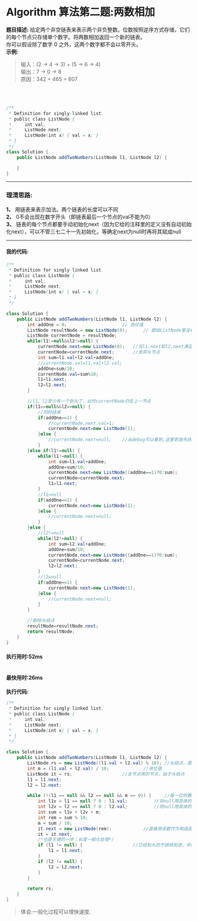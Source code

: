 # Algorithm 算法第二题:两数相加
**题目描述:**
给定两个非空链表来表示两个非负整数。位数按照逆序方式存储，它们的每个节点只存储单个数字。将两数相加返回一个新的链表。<br>
你可以假设除了数字 0 之外，这两个数字都不会以零开头。<br>
**示例:**
> 输入：(2 -> 4 -> 3) + (5 -> 6 -> 4) <br>
> 输出：7 -> 0 -> 8 <br>
> 原因：342 + 465 = 807
<br>
<br>

````java
/**
 * Definition for singly-linked list.
 * public class ListNode {
 *     int val;
 *     ListNode next;
 *     ListNode(int x) { val = x; }
 * }
 */
class Solution {
    public ListNode addTwoNumbers(ListNode l1, ListNode l2) {

    }
}
````

__________

### 理清思路:
**1、**
用链表来表示加法。两个链表的长度可以不同<br>
**2、**
0不会出现在数字开头（即链表最后一个节点的val不能为0）<br>
**3、**
链表的每个节点都要手动初始化next（因为它给的注释里的定义没有自动初始化next），可以不管三七二十一先初始化，等确定next为null时再将其赋成null<br>
__________
#### 我的代码: <br>

````java
/**
 * Definition for singly-linked list.
 * public class ListNode {
 *     int val;
 *     ListNode next;
 *     ListNode(int x) { val = x; }
 * }
 */

class Solution {
    public ListNode addTwoNumbers(ListNode l1, ListNode l2) {
        int addOne = 0; 					// 进位值
		ListNode resultNode = new ListNode(0); 		// 题给ListNode里没有自动初始化next的构造方法，因此只能手动初始化
		ListNode currentNode = resultNode;
		while(l1!=null&&l2!=null) {
			currentNode.next=new ListNode(0);	//当l1.next和l2.next满足条件时currentNode才会后移一节点
			currentNode=currentNode.next;		//舍弃头节点
			int sum=l1.val+l2.val+addOne;
			//currentNode.val=l1.val+l2.val;
			addOne=sum/10;
			currentNode.val=sum%10;
			l1=l1.next;
			l2=l2.next;
		}

		//l1、l2至少有一个到头了，此时currentNode仍在上一节点
		if(l1==null&&l2==null) {
			//同时结束
			if(addOne==1) {
				//currentNode.next.val=1;
				currentNode.next=new ListNode(1);
			}else {
				//currentNode.next=null;	//从debug可以看到,这里若是先执行currentNode.next再将currentNode=null，是并不能清理最后一个节点的
			}
		}else if(l1!=null) {
			while(l1!=null) {
				int sum=l1.val+addOne;
				addOne=sum/10;
				currentNode.next=new ListNode((addOne==1)?0:sum);
				currentNode=currentNode.next;
				l1=l1.next;
			}
			//l1=null
			if(addOne==1) {
				currentNode.next=new ListNode(1);
			}else {
				//currentNode.next=null;
			}
		}else {
			//l2!=null
			while(l2!=null) {
				int sum=l2.val+addOne;
				addOne=sum/10;
				currentNode.next=new ListNode((addOne==1)?0:sum);
				currentNode=currentNode.next;
				l2=l2.next;
			}
			//l2=null
			if(addOne==1) {
				currentNode.next=new ListNode(1);
			}else {
				//currentNode.next=null;
			}
		}

		//删除头结点
		resultNode=resultNode.next;
		return resultNode;
    }
}
````
#### 执行用时:52ms <br> <br>
#### 最快用时:26ms <br>

**执行代码:**
````java
/**
 * Definition for singly-linked list.
 * public class ListNode {
 *     int val;
 *     ListNode next;
 *     ListNode(int x) { val = x; }
 * }
 */

class Solution {
    public ListNode addTwoNumbers(ListNode l1, ListNode l2) {
        ListNode rs = new ListNode((l1.val + l2.val) % 10);	//头结点，直接得到一个数
        int m = (l1.val + l2.val) / 10;				//进位值
        ListNode it = rs;					//走节点用的节点，始于头结点
        l1 = l1.next;
        l2 = l2.next;

        while (!(l1 == null && l2 == null && m == 0)) {		//每一位的数字值都是由l1、l2和m三者的值决定，因此除非三者全无效，否则一直循环。
            int l1v = l1 == null ? 0 : l1.val;			//将null用具体的数字0来代替，一般化处理过程
            int l2v = l2 == null ? 0 : l2.val;			//将null用具体的数字0来代替，一般化处理过程
            int sum = l1v + l2v + m;
            int rem = sum % 10;
            m = sum / 10;
            it.next = new ListNode(rem);			//直接用余数作为构造函数参数，省略了初始化后再次赋值
            it = it.next;
            /*也是关键的一步：长度一般化处理*/
            if (l1 != null) {					//已经到头的不继续前进，中间的继续前移，虽然每次都要处理两个数值，但是一般化了过程
                l1 = l1.next;
            }
            if (l2 != null) {
                l2 = l2.next;
            }
        }

        return rs;
    }
}
````

> 体会:一般化过程可以增快速度.



